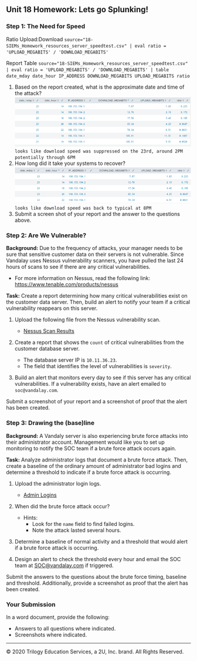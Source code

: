 ## Unit 18 Homework: Lets go Splunking!

### Step 1: The Need for Speed 

Ratio Upload:Download `source="18-SIEMs_Homework_resources_server_speedtest.csv" | eval ratio = 'UPLOAD_MEGABITS' / 'DOWNLOAD_MEGABITS'`

Report Table `source="18-SIEMs_Homework_resources_server_speedtest.csv" | eval ratio = 'UPLOAD_MEGABITS' / 'DOWNLOAD_MEGABITS' | table date_mday date_hour IP_ADDRESS DOWNLOAD_MEGABITS UPLOAD_MEGABITS ratio`


1) Based on the report created, what is the approximate date and time of the attack? ![report](https://github.com/dmpeppin/BootCamp_Homework/blob/main/HW18Pic1.PNG) `looks like download speed was suppressed on the 23rd, around 2PM potentially through 6PM`
2) How long did it take your systems to recover? ![report](https://github.com/dmpeppin/BootCamp_Homework/blob/main/HW18Pic2.PNG) `looks like download speed was back to typical at 8PM`
3) Submit a screen shot of your report and the answer to the questions above.
 
### Step 2: Are We Vulnerable? 

**Background:**  Due to the frequency of attacks, your manager needs to be sure that sensitive customer data on their servers is not vulnerable. Since Vandalay uses Nessus vulnerability scanners, you have pulled the last 24 hours of scans to see if there are any critical vulnerabilities.

  - For more information on Nessus, read the following link: https://www.tenable.com/products/nessus

**Task:** Create a report determining how many critical vulnerabilities exist on the customer data server. Then, build an alert to notify your team if a critical vulnerability reappears on this server.

1. Upload the following file from the Nessus vulnerability scan.
   - [Nessus Scan Results](resources/nessus_logs.csv)

2. Create a report that shows the `count` of critical vulnerabilities from the customer database server.
   - The database server IP is `10.11.36.23`.
   - The field that identifies the level of vulnerabilities is `severity`.
      
3. Build an alert that monitors every day to see if this server has any critical vulnerabilities. If a vulnerability exists, have an alert emailed to `soc@vandalay.com`.

Submit a screenshot of your report and a screenshot of proof that the alert has been created.


### Step 3: Drawing the (base)line

**Background:**  A Vandaly server is also experiencing brute force attacks into their administrator account. Management would like you to set up monitoring to notify the SOC team if a brute force attack occurs again.


**Task:** Analyze administrator logs that document a brute force attack. Then, create a baseline of the ordinary amount of administrator bad logins and determine a threshold to indicate if a brute force attack is occurring.

1. Upload the administrator login logs.
   - [Admin Logins](resources/Administrator_logs.csv)

2. When did the brute force attack occur?
   - Hints:
     - Look for the `name` field to find failed logins.
     - Note the attack lasted several hours.

      
3. Determine a baseline of normal activity and a threshold that would alert if a brute force attack is occurring.

4. Design an alert to check the threshold every hour and email the SOC team at SOC@vandalay.com if triggered. 

Submit the answers to the questions about the brute force timing, baseline and threshold. Additionally, provide a screenshot as proof that the alert has been created.
 
 
### Your Submission
  
In a word document, provide the following:
  - Answers to all questions where indicated. 
  - Screenshots where indicated.

---

© 2020 Trilogy Education Services, a 2U, Inc. brand. All Rights Reserved.
